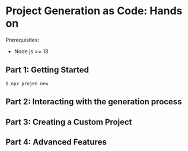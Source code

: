 # Project Generation as Code: Hands on


Prerequisites:
- Node.js >= 18

## Part 1: Getting Started

```
$ npx projen new 
```

## Part 2: Interacting with the generation process

## Part 3: Creating a Custom Project

## Part 4: Advanced Features
